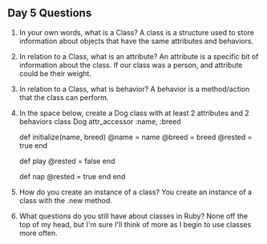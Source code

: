 ## Day 5 Questions

1. In your own words, what is a Class?
    A class is a structure used to store information about objects that have the
    same attributes and behaviors.

1. In relation to a Class, what is an attribute?
    An attribute is a specific bit of information about the class. If our class
    was a person, and attribute could be their weight.

1. In relation to a Class, what is behavior?
    A behavior is a method/action that the class can perform.

1. In the space below, create a Dog class with at least 2 attributes and 2 behaviors
    class Dog
      attr_accessor :name, :breed

      def initialize(name, breed)
        @name = name
        @breed = breed
        @rested = true
      end

      def play
        @rested = false
      end

      def nap
        @rested = true
      end
    end


1. How do you create an instance of a class?
    You create an instance of a class with the .new method.

1. What questions do you still have about classes in Ruby?
    None off the top of my head, but I'm sure I'll think of more as I begin to use
    classes more often.
